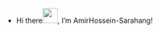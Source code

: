 - Hi there<img src="https://raw.githubusercontent.com/MartinHeinz/MartinHeinz/master/wave.gif" width="30px">,  I’m AmirHossein-Sarahang!


<!---
AmirHossein-Sarahang/AmirHossein-Sarahang is a ✨ special ✨ repository because its `README.md` (this file) appears on your GitHub profile.
You can click the Preview link to take a look at your changes.
--->
